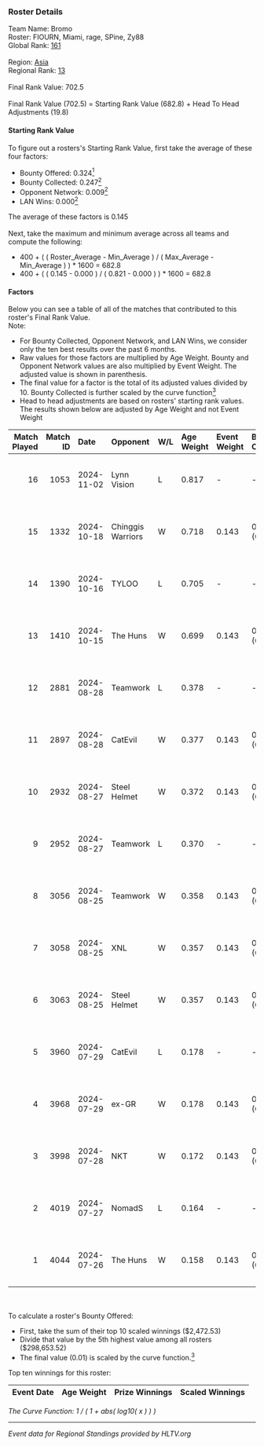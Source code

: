 ### Roster Details<br />
Team Name: Bromo<br />
Roster: FIOURN, Miami, rage, SPine, Zy88<br />
Global Rank: [161](../../standings_global_2024_12_31.md)<br />
<br />
Region: [Asia]( ../../standings_asia_2024_12_31.md)<br />
Regional Rank: [13]( ../../standings_asia_2024_12_31.md)<br />
<br />
Final Rank Value:  702.5<br />
<br />
Final Rank Value (702.5) = Starting Rank Value (682.8) + Head To Head Adjustments (19.8)<br />

#### Starting Rank Value<br />
To figure out a rosters's Starting Rank Value, first take the average of these four factors:<br />
- Bounty Offered: 0.324[<sup>1</sup>](#table2)
- Bounty Collected: 0.247[<sup>2</sup>](#table1)
- Opponent Network: 0.009[<sup>2</sup>](#table1)
- LAN Wins: 0.000[<sup>2</sup>](#table1)

The average of these factors is 0.145<br />
<br />
Next, take the maximum and minimum average across all teams and compute the following:<br />
- 400 + ( ( Roster_Average - Min_Average ) / ( Max_Average - Min_Average ) ) * 1600 = 682.8
- 400 + ( ( 0.145 - 0.000 ) / ( 0.821 - 0.000 ) ) * 1600 = 682.8


#### Factors<br />
Below you can see a table of all of the matches that contributed to this roster's Final Rank Value.<br />
Note:<br />

- For Bounty Collected, Opponent Network, and LAN Wins, we consider only the ten best results over the past 6 months.
- Raw values for those factors are multiplied by Age Weight. Bounty and Opponent Network values are also multiplied by Event Weight. The adjusted value is shown in parenthesis.
- The final value for a factor is the total of its adjusted values divided by 10. Bounty Collected is further scaled by the curve function[<sup>3</sup>](#curveFunction)
- Head to head adjustments are based on rosters' starting rank values. The results shown below are adjusted by Age Weight and not Event Weight
<span id="table1"></span><br />


| Match Played | Match ID | Date       | Opponent          | W/L | Age Weight | Event Weight | Bounty Collected | Opponent Network | LAN Wins  | H2H Adj. | Roster                           |
| -: | -: | :- | :- | :- | :- | :- | :- | :- | :- | -: | :- |
|           16 |     1053 | 2024-11-02 | Lynn Vision       | L   | 0.817      | -            | -                | -                | -         |    -4.86 | FIOURN, Miami, rage, SPine, Zy88 |
|           15 |     1332 | 2024-10-18 | Chinggis Warriors | W   | 0.718      | 0.143        | 0.035 (0.004)    | 0.334 (0.034)    | 0 (0.000) |    17.61 | FIOURN, Miami, rage, SPine, Zy88 |
|           14 |     1390 | 2024-10-16 | TYLOO             | L   | 0.705      | -            | -                | -                | -         |    -5.12 | FIOURN, Miami, rage, SPine, Zy88 |
|           13 |     1410 | 2024-10-15 | The Huns          | W   | 0.699      | 0.143        | 0.048 (0.005)    | 0.347 (0.035)    | 0 (0.000) |    18.91 | FIOURN, Miami, rage, SPine, Zy88 |
|           12 |     2881 | 2024-08-28 | Teamwork          | L   | 0.378      | -            | -                | -                | -         |    -8.55 | FIOURN, Miami, rage, SPine, Zy88 |
|           11 |     2897 | 2024-08-28 | CatEvil           | W   | 0.377      | 0.143        | 0.000 (0.000)    | 0.178 (0.010)    | 0 (0.000) |     4.00 | FIOURN, Miami, rage, SPine, Zy88 |
|           10 |     2932 | 2024-08-27 | Steel Helmet      | W   | 0.372      | 0.143        | 0.000 (0.000)    | 0.015 (0.001)    | 0 (0.000) |     2.02 | FIOURN, Miami, rage, SPine, Zy88 |
|            9 |     2952 | 2024-08-27 | Teamwork          | L   | 0.370      | -            | -                | -                | -         |    -8.55 | FIOURN, Miami, rage, SPine, Zy88 |
|            8 |     3056 | 2024-08-25 | Teamwork          | W   | 0.358      | 0.143        | 0.000 (0.000)    | 0.063 (0.003)    | 0 (0.000) |     3.02 | FIOURN, Miami, rage, SPine, Zy88 |
|            7 |     3058 | 2024-08-25 | XNL               | W   | 0.357      | 0.143        | 0.000 (0.000)    | 0.031 (0.002)    | 0 (0.000) |     1.97 | FIOURN, Miami, rage, SPine, Zy88 |
|            6 |     3063 | 2024-08-25 | Steel Helmet      | W   | 0.357      | 0.143        | 0.000 (0.000)    | 0.015 (0.001)    | 0 (0.000) |     1.89 | FIOURN, Miami, rage, SPine, Zy88 |
|            5 |     3960 | 2024-07-29 | CatEvil           | L   | 0.178      | -            | -                | -                | -         |    -3.77 | FIOURN, Miami, rage, SPine, Zy88 |
|            4 |     3968 | 2024-07-29 | ex-GR             | W   | 0.178      | 0.143        | 0.025 (0.001)    | 0.145 (0.004)    | 0 (0.000) |     3.23 | FIOURN, Miami, rage, SPine, Zy88 |
|            3 |     3998 | 2024-07-28 | NKT               | W   | 0.172      | 0.143        | 0.000 (0.000)    | 0.000 (0.000)    | 0 (0.000) |     0.93 | FIOURN, Miami, rage, SPine, Zy88 |
|            2 |     4019 | 2024-07-27 | NomadS            | L   | 0.164      | -            | -                | -                | -         |    -3.81 | FIOURN, Miami, rage, SPine, Zy88 |
|            1 |     4044 | 2024-07-26 | The Huns          | W   | 0.158      | 0.143        | 0.000 (0.000)    | 0.000 (0.000)    | 0 (0.000) |     0.85 | FIOURN, Miami, rage, SPine, Zy88 |

<br />
<span id="table2"></span><br />
To calculate a roster's Bounty Offered:<br />

- First, take the sum of their top 10 scaled winnings ($2,472.53)
- Divide that value by the 5th highest value among all rosters ($298,653.52)
- The final value (0.01) is scaled by the curve function.[<sup>3</sup>](#curveFunction)

Top ten winnings for this roster:<br />

| Event Date | Age Weight | Prize Winnings | Scaled Winnings |
| :- | -: | :- | :- |


<span id="curveFunction"></span>_The Curve Function: 1 / ( 1 + abs( log10( x ) ) )_<br />

---
_Event data for Regional Standings provided by HLTV.org_<br />
